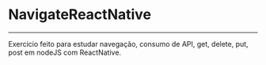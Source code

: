 # NavigateReactNative
-------------------------------------------------------------

Exercicio feito para estudar navegação, consumo de API, get, delete, put, post em nodeJS com ReactNative.
